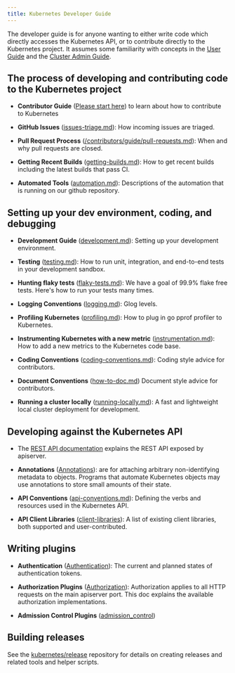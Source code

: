 ```yaml
---
title: Kubernetes Developer Guide
---
```


The developer guide is for anyone wanting to either write code which directly accesses the
Kubernetes API, or to contribute directly to the Kubernetes project.
It assumes some familiarity with concepts in the [User Guide](http://kubernetes.io/docs/user-guide/) and the [Cluster Admin
Guide](http://kubernetes.io/docs/admin/).


## The process of developing and contributing code to the Kubernetes project

* **Contributor Guide**
  ([Please start here](https://github.com/kubernetes/community/tree/master/contributors/guide/README.md)) to learn about how to contribute to Kubernetes

* **GitHub Issues** ([issues-triage.md](https://github.com/kubernetes/community/blob/master/contributors/guide/issue-triage.md)): How incoming issues are triaged.

* **Pull Request Process** ([/contributors/guide/pull-requests.md](https://github.com/kubernetes/community/tree/master/contributors/guide/pull-requests.md)): When and why pull requests are closed.

* **Getting Recent Builds** ([getting-builds.md](https://github.com/kubernetes/community/tree/master/contributors/devel/getting-builds.md)): How to get recent builds including the latest builds that pass CI.

* **Automated Tools** ([automation.md](https://github.com/kubernetes/community/tree/master/contributors/devel/automation.md)): Descriptions of the automation that is running on our github repository.


## Setting up your dev environment, coding, and debugging

* **Development Guide** ([development.md](https://github.com/kubernetes/community/tree/master/contributors/devel/development.md)): Setting up your development environment.

* **Testing** ([testing.md](https://github.com/kubernetes/community/tree/master/contributors/devel/testing.md)): How to run unit, integration, and end-to-end tests in your development sandbox.

* **Hunting flaky tests** ([flaky-tests.md](https://github.com/kubernetes/community/tree/master/contributors/devel/flaky-tests.md)): We have a goal of 99.9% flake free tests.
  Here's how to run your tests many times.

* **Logging Conventions** ([logging.md](https://github.com/kubernetes/community/tree/master/contributors/devel/logging.md)): Glog levels.

* **Profiling Kubernetes** ([profiling.md](https://github.com/kubernetes/community/tree/master/contributors/devel/profiling.md)): How to plug in go pprof profiler to Kubernetes.

* **Instrumenting Kubernetes with a new metric**
  ([instrumentation.md](https://github.com/kubernetes/community/tree/master/contributors/devel/instrumentation.md)): How to add a new metrics to the
  Kubernetes code base.

* **Coding Conventions** ([coding-conventions.md](https://github.com/kubernetes/community/tree/master/contributors/devel/../guide/coding-conventions.md)):
  Coding style advice for contributors.

* **Document Conventions** ([how-to-doc.md](https://github.com/kubernetes/community/tree/master/contributors/devel/how-to-doc.md))
  Document style advice for contributors.

* **Running a cluster locally** ([running-locally.md](https://github.com/kubernetes/community/tree/master/contributors/devel/running-locally.md)):
  A fast and lightweight local cluster deployment for development.

## Developing against the Kubernetes API

* The [REST API documentation](http://kubernetes.io/docs/reference/) explains the REST
  API exposed by apiserver.

* **Annotations** ([Annotations](https://kubernetes.io/docs/concepts/overview/working-with-objects/annotations/)): are for attaching arbitrary non-identifying metadata to objects.
  Programs that automate Kubernetes objects may use annotations to store small amounts of their state.

* **API Conventions** ([api-conventions.md](https://github.com/kubernetes/community/tree/master/contributors/devel/api-conventions.md)):
  Defining the verbs and resources used in the Kubernetes API.

* **API Client Libraries** ([client-libraries](/docs/reference/using-api/client-libraries/)):
  A list of existing client libraries, both supported and user-contributed.


## Writing plugins

* **Authentication** ([Authentication](http://kubernetes.io/docs/reference/access-authn-authz/authentication/)):
  The current and planned states of authentication tokens.

* **Authorization Plugins** ([Authorization](http://kubernetes.io/docs/reference/access-authn-authz/authorization/)):
  Authorization applies to all HTTP requests on the main apiserver port.
  This doc explains the available authorization implementations.

* **Admission Control Plugins** ([admission_control](https://github.com/kubernetes/community/tree/master/contributors/design-proposals/api-machinery/admission_control.md))


## Building releases

See the [kubernetes/release](https://github.com/kubernetes/release) repository for details on creating releases and related tools and helper scripts.
